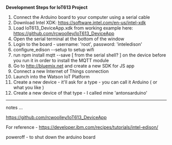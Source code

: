 **Development Steps for IoT613 Project**

1. Connect the Arduino board to your computer using a serial cable
2. Download Intel XDK: https://software.intel.com/en-us/intel-xdk
3. Load IoT613_DeviceApp.xdk from working example here: https://github.com/rcwoolley/IoT613_DeviceApp
4. Open the serial terminal at the bottom of the window
5. Login to the board - username: 'root', password: 'inteledison'
6. configure_edison --setup to setup wifi
7. run npm install mqtt --save [ from the serial shell? ] on the device before you run it in order to install the MQTT module
8. Go to http://bluemix.net and create a new SDK for JS app
9. Connect a new Internet of Things connection
10. Launch into the Watson IoT Platform
11. Create a new device - it'll ask for a type - you can call it Arduino ( or what you like )
12. Create a new device of that type - I called mine 'antonsarduino'

- - - - - - - 

notes ...

https://github.com/rcwoolley/IoT613_DeviceApp

For reference - https://developer.ibm.com/recipes/tutorials/intel-edison/

poweroff - to shut down the arduino board